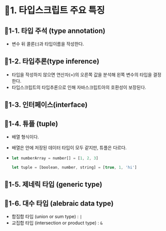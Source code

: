 # :pencil:1. 타입스크립트 주요 특징

## :speech_balloon:1-1. 타입 주석 (type annotation)

- 변수 뒤 콜론(:)과 타입이름을 작성한다.

## :speech_balloon:1-2. 타입추론(type inference)

- 타입을 작성하지 않으면 연산자(=)의 오른쪽 값을 분석해 왼쪽 변수의 타입을 결정한다.
- 타입스크립트의 타입추론으로 인해 자바스크립트아의 호환성이 보장된다.

## :speech_balloon:1-3. 인터페이스(interface)

## :speech_balloon:1-4. 튜플 (tuple)

- 배열 형식이다.

- 배열은 안에 저장된 데이터 타입이 모두 같지만, 튜플은 다르다.

- ```typescript
  let numberArray = number[] = [1, 2, 3]
  
  let tuple = [boolean, number, string] = [true, 1, 'hi']
  ```

## :speech_balloon:1-5. 제네릭 타입 (generic type)

## :speech_balloon:1-6. 대수 타입 (alebraic data type)

- 합집합 타입 (union or sum type) : `|`
- 교집합 타입 (intersection or product type) : `&`
